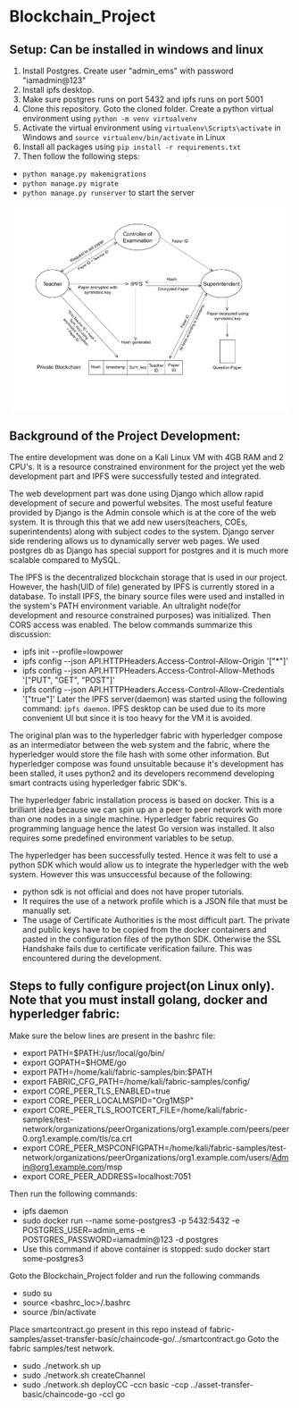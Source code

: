 # Blockchain_Project

## Setup: Can be installed in windows and linux
1. Install Postgres. Create user "admin_ems" with password "iamadmin@123"
2. Install ipfs desktop.
3. Make sure postgres runs on port 5432 and ipfs runs on port 5001
4. Clone this repository. Goto the cloned folder. Create a python virtual environment using `` python -m venv virtualvenv ``
5. Activate the virtual environment using `` virtualenv\Scripts\activate `` in Windows and `` source virtualenv/bin/activate `` in Linux
6. Install all packages using `` pip install -r requirements.txt ``
7. Then follow the following steps:
- `` python manage.py makemigrations ``
- `` python manage.py migrate ``
- `` python manage.py runserver `` to start the server

![Image of Flow Chart](https://raw.githubusercontent.com/TXH2020/Blockchain_Project/main/Blockchain_Project.png)

## Background of the Project Development:
The entire development was done on a Kali Linux VM with 4GB RAM and 2 CPU's. It is a resource constrained environment for the project yet the web development part and IPFS were successfully tested and integrated.

The web development part was done using Django which allow rapid development of secure and powerful websites. The most useful feature provided by Django is the Admin console which is at the core of the web system. It is through this that we add new users(teachers, COEs, superintendents) along with subject codes to the system. Django server side rendering allows us to dynamically server web pages.
We used postgres db as Django has special support for postgres and it is much more scalable compared to MySQL.

The IPFS is the decentralized blockchain storage that is used in our project. However, the hash(UID of file) generated by IPFS is currently stored in a database. To install IPFS, the binary source files were used and installed in the system's PATH environment variable. An ultralight node(for development and resource constrained purposes) was initialized. Then CORS access was enabled. The below commands summarize this discussion:
- ipfs init --profile=lowpower
- ipfs config --json API.HTTPHeaders.Access-Control-Allow-Origin '["*"]'
- ipfs config --json API.HTTPHeaders.Access-Control-Allow-Methods '["PUT", "GET", "POST"]'
- ipfs config --json API.HTTPHeaders.Access-Control-Allow-Credentials '["true"]'
Later the IPFS server(daemon) was started using the following command: `` ipfs daemon ``. IPFS desktop can be used due to its more convenient UI but since it is too heavy for the VM it is avoided.

The original plan was to the hyperledger fabric with hyperledger compose as an intermediator between the web system and the fabric, where the hyperledger would store the file hash with some other information. But hyperledger compose was found unsuitable because it's development has been stalled, it uses python2 and its developers recommend developing smart contracts using hyperledger fabric SDK's.

The hyperledger fabric installation process is based on docker. This is a brilliant idea because we can spin up an a peer to peer network with more than one nodes in a single machine. Hyperledger fabric requires Go programming language hence the latest Go version was installed. It also requires some predefined environment variables to be setup.

The hyperledger has been successfully tested. Hence it was felt to use a python SDK which would allow us to integrate the hyperledger with the web system. However this was unsuccessful because of the following:
- python sdk is not official and does not have proper tutorials.
- It requires the use of a network profile which is a JSON file that must be manually set.
- The usage of Certificate Authorities is the most difficult part. The private and public keys have to be copied from the docker containers and pasted in the configuration files of the python SDK. Otherwise the SSL Handshake fails due to certificate verification failure. This was encountered during the development.

## Steps to fully configure project(on Linux only). Note that you must install golang, docker and hyperledger fabric:

Make sure the below lines are present in the bashrc file:

- export PATH=$PATH:/usr/local/go/bin/
- export GOPATH=$HOME/go
- export PATH=/home/kali/fabric-samples/bin:$PATH
- export FABRIC_CFG_PATH=/home/kali/fabric-samples/config/
- export CORE_PEER_TLS_ENABLED=true
- export CORE_PEER_LOCALMSPID="Org1MSP"
- export CORE_PEER_TLS_ROOTCERT_FILE=/home/kali/fabric-samples/test-network/organizations/peerOrganizations/org1.example.com/peers/peer0.org1.example.com/tls/ca.crt
- export CORE_PEER_MSPCONFIGPATH=/home/kali/fabric-samples/test-network/organizations/peerOrganizations/org1.example.com/users/Admin@org1.example.com/msp
- export CORE_PEER_ADDRESS=localhost:7051

Then run the following commands:

- ipfs daemon
- sudo docker run --name some-postgres3 -p 5432:5432 -e POSTGRES_USER=admin_ems -e POSTGRES_PASSWORD=iamadmin@123 -d postgres
- Use this command if above container is stopped: sudo docker start some-postgres3

Goto the Blockchain_Project folder and run the following commands
- sudo su
- source <bashrc_loc>/.bashrc
- source <virtualenv>/bin/activate

Place smartcontract.go present in this repo instead of fabric-samples/asset-transfer-basic/chaincode-go/../smartcontract.go
Goto the fabric samples/test network.
- sudo ./network.sh up
- sudo ./network.sh createChannel
- sudo ./network.sh deployCC  -ccn basic -ccp ../asset-transfer-basic/chaincode-go -ccl go
